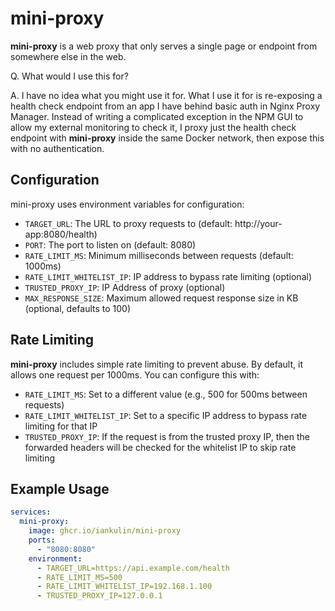 # mini-proxy

**mini-proxy** is a web proxy that only serves a single page or endpoint from somewhere else in the web.

Q. What would I use this for?

A. I have no idea what you might use it for. What I use it for is re-exposing a health check endpoint from an app I have behind basic auth in Nginx Proxy Manager. Instead of writing a complicated exception in the NPM GUI to allow my external monitoring to check it, I proxy just the health check endpoint with **mini-proxy** inside the same Docker network, then expose this with no authentication.

## Configuration

mini-proxy uses environment variables for configuration:

- `TARGET_URL`: The URL to proxy requests to (default: http://your-app:8080/health)
- `PORT`: The port to listen on (default: 8080)
- `RATE_LIMIT_MS`: Minimum milliseconds between requests (default: 1000ms)
- `RATE_LIMIT_WHITELIST_IP`: IP address to bypass rate limiting (optional)
- `TRUSTED_PROXY_IP`: IP Address of proxy (optional)
- `MAX_RESPONSE_SIZE`: Maximum allowed request response size in KB (optional, defaults to 100)

## Rate Limiting

**mini-proxy** includes simple rate limiting to prevent abuse. By default, it allows one request per 1000ms. You can configure this with:

- `RATE_LIMIT_MS`: Set to a different value (e.g., 500 for 500ms between requests)
- `RATE_LIMIT_WHITELIST_IP`: Set to a specific IP address to bypass rate limiting for that IP
- `TRUSTED_PROXY_IP`: If the request is from the trusted proxy IP, then the forwarded headers will be checked for the whitelist IP to skip rate limiting

## Example Usage

```yaml
services:
  mini-proxy:
    image: ghcr.io/iankulin/mini-proxy
    ports:
      - "8080:8080"
    environment:
      - TARGET_URL=https://api.example.com/health
      - RATE_LIMIT_MS=500
      - RATE_LIMIT_WHITELIST_IP=192.168.1.100
      - TRUSTED_PROXY_IP=127.0.0.1
```
